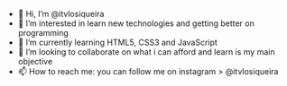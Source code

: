 - 👋 Hi, I’m @itvlosiqueira
- 👀 I’m interested in learn new technologies and getting better on programming 
- 🌱 I’m currently learning HTML5, CSS3 and JavaScript
- 💞️ I’m looking to collaborate on what i can afford and learn is my main objective
- 📫 How to reach me: you can follow me on instagram > @itvlosiqueira 
